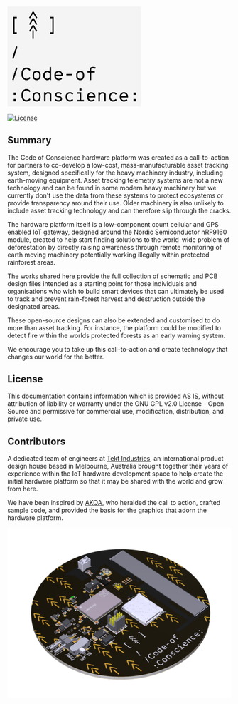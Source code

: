 <img src="/IMG/Code-of-Conscience%20Logo.png" alt="Tekt Industries" width ="300"/>


[![License](https://poser.pugx.org/automattic/jetpack/license.svg)](https://www.gnu.org/licenses/gpl-2.0.html)

## Summary

The Code of Conscience hardware platform was created as a call-to-action for partners to co-develop a low-cost, mass-manufacturable asset tracking system, designed specifically for the heavy machinery industry, including earth-moving equipment. Asset tracking telemetry systems are not a new technology and can be found in some modern heavy machinery but we currently don't use the data from these systems to protect ecosystems or provide transparency around their use. Older machinery is also unlikely to include asset tracking technology and can therefore slip through the cracks.  

The hardware platform itself is a low-component count cellular and GPS enabled IoT gateway, designed around the Nordic Semiconductor nRF9160 module, created to help start finding solutions to the world-wide problem of deforestation by directly raising awareness through remote monitoring of earth moving machinery potentially working illegally within protected rainforest areas.

The works shared here provide the full collection of schematic and PCB design files intended as a starting point for those individuals and organisations who wish to build smart devices that can ultimately be used to track and prevent rain-forest harvest and destruction outside the designated areas. 

These open-source designs can also be extended and customised to do more than asset tracking. For instance, the platform could be modified to detect fire within the worlds protected forests as an early warning system.

We encourage you to take up this call-to-action and create technology that changes our world for the better. 

## License

This documentation contains information which is provided AS IS, without attribution of liability or warranty under the GNU GPL v2.0 License - Open Source and permissive for commercial use, modification, distribution, and private use.

## Contributors


A dedicated team of engineers at [Tekt Industries](https://www.tektindustries.com), an international product design house based in  Melbourne, Australia brought together their years of experience within the IoT hardware development space to help create the initial hardware platform so that it may be shared with the world and grow from here.

We have been inspired by [AKQA](https://www.akqa.com), who heralded the call to action, crafted sample code, and provided the basis for the graphics that adorn the hardware platform.

![PCB]

[PCB]: https://github.com/Tekt-Industries/CodeOfConscience/blob/master/IMG/CoC%20Front%20Render.PNG "Tekt Industries"
